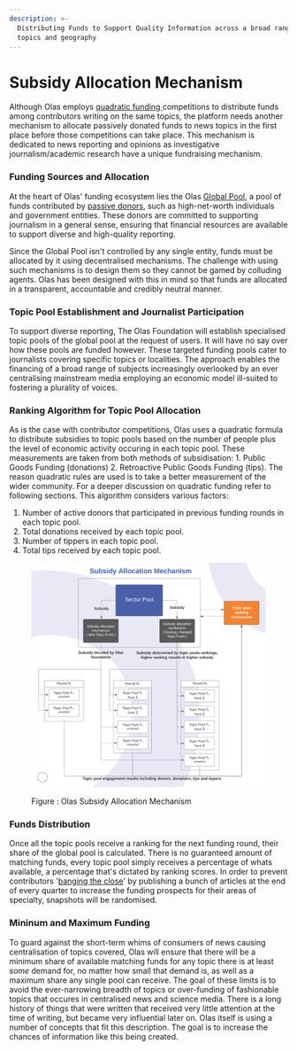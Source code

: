 ```yaml
---
description: >-
  Distributing Funds to Support Quality Information across a broad range of
  topics and geography
---
```


# Subsidy Allocation Mechanism

Although Olas employs [quadratic funding ](quadratic-funding-competitions.md)competitions to distribute funds among contributors writing on the same topics, the platform needs another mechanism to allocate passively donated funds to news topics in the first place before those competitions can take place. This mechanism is dedicated to news reporting and opinions as investigative journalism/academic research have a unique fundraising mechanism.&#x20;

### **Funding Sources and Allocation**

At the heart of Olas' funding ecosystem lies the Olas [Global Pool](../../../components/funding-pools.md), a pool of funds contributed by [passive donors](../../../participants/donor.md#donor-classification), such as high-net-worth individuals and government entities. These donors are committed to supporting journalism in a general sense, ensuring that financial resources are available to support diverse and high-quality reporting.

Since the Global Pool isn't controlled by any single entity, funds must be allocated by it using decentralised mechanisms. The challenge with using such mechanisms is to design them so they cannot be gamed by colluding agents. Olas has been designed with this in mind so that funds are allocated in a transparent, accountable and credibly neutral manner.&#x20;

### **Topic Pool Establishment and Journalist Participation**

To support diverse reporting, The Olas Foundation will establish specialised topic pools of the global pool at the request of users. It will have no say over how these pools are funded however. These targeted funding pools cater to journalists covering specific topics or localities. The approach enables the financing of a broad range of subjects increasingly overlooked by an ever centralising mainstream media employing an economic model ill-suited to fostering a plurality of voices.&#x20;

### **Ranking Algorithm for Topic Pool Allocation**

As is the case with contributor competitions, Olas uses a quadratic formula to distribute subsidies to topic pools based on the number of people plus the level of economic activity occuring in each topic pool. These measurements are taken from both methods of subsidisation: 1. Public Goods Funding (donations) 2. Retroactive Public Goods Funding (tips). The reason quadratic rules are used is to take a better measurement of the wider community. For a deeper discussion on quadratic funding refer to following sections. This algorithm considers various factors:

1. Number of active donors that participated in previous funding rounds in each topic pool.
2. Total donations received by each topic pool.
3. Number of tippers in each topic pool.
4. Total tips received by each topic pool.

<figure><img src="../../../.gitbook/assets/Olas Subsidy Allocation Mechanism Diagram .png" alt=""><figcaption><p>Figure : Olas Subsidy Allocation Mechanism</p></figcaption></figure>

### **Funds Distribution**

Once all the topic pools receive a ranking for the next funding round, their share of the global pool is calculated. There is no guaranteed amount of matching funds, every topic pool simply receives a percentage of whats available, a percentage that's dictated by ranking scores. In order to prevent contributors '[banging the close](https://www.marketswiki.com/wiki/Banging\_the\_Close)' by publishing a bunch of articles at the end of every quarter to increase the funding prospects for their areas of specialty, snapshots will be randomised. &#x20;

### **Mininum and Maximum Funding**

To guard against the short-term whims of consumers of news causing centralisation of topics covered, Olas will ensure that there will be a minimum share of available matching funds for any topic there is at least _some_ demand for, no matter how small that demand is, as well as a maximum share any single pool can receive. The goal of these limits is to avoid the ever-narrowing breadth of topics or over-funding of fashionable topics that occures in centralised news and science media. There is a long history of things that were written that received very little attention at the time of writing, but became very influential later on. Olas itself is using a number of concepts that fit this description. The goal is to increase the chances of information like this being created.   &#x20;
